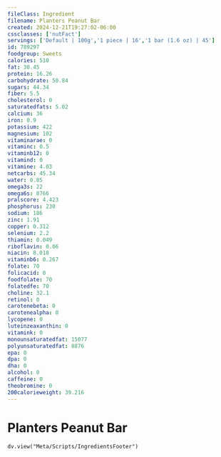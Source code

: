 ```yaml
---
fileClass: Ingredient
filename: Planters Peanut Bar
created: 2024-12-21T19:27:02-06:00
cssclasses: ['nutFact']
servings: ['Default | 100g','1 piece | 16','1 bar (1.6 oz) | 45']
id: 789297
foodgroup: Sweets
calories: 510
fat: 30.45
protein: 16.26
carbohydrate: 50.84
sugars: 44.34
fiber: 5.5
cholesterol: 0
saturatedfats: 5.02
calcium: 36
iron: 0.9
potassium: 422
magnesium: 102
vitaminarae: 0
vitaminc: 0.5
vitaminb12: 0
vitamind: 0
vitamine: 4.03
netcarbs: 45.34
water: 0.85
omega3s: 22
omega6s: 8766
pralscore: 4.423
phosphorus: 230
sodium: 186
zinc: 1.91
copper: 0.312
selenium: 2.2
thiamin: 0.049
riboflavin: 0.06
niacin: 8.018
vitaminb6: 0.267
folate: 70
folicacid: 0
foodfolate: 70
folatedfe: 70
choline: 32.1
retinol: 0
carotenebeta: 0
carotenealpha: 0
lycopene: 0
luteinzeaxanthin: 0
vitamink: 0
monounsaturatedfat: 15077
polyunsaturatedfat: 8876
epa: 0
dpa: 0
dha: 0
alcohol: 0
caffeine: 0
theobromine: 0
200calorieweight: 39.216
---
```


# Planters Peanut Bar

```dataviewjs
dv.view("Meta/Scripts/IngredientsFooter")
```